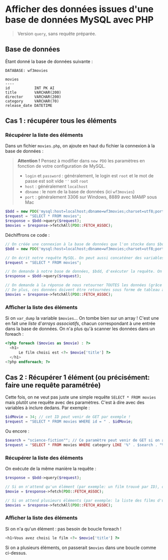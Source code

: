 # Afficher des données issues d'une base de données MySQL avec PHP

> Version `query`, sans requête préparée.

## Base de données

Étant donné la base de données suivante :

```
DATABASE: wf3movies

movies
----
id           INT PK AI
title        VARCHAR(200)
director     VARCHAR(200)
category     VARCHAR(70)
release_date DATETIME
```


## Cas 1 : récupérer tous les éléments

### Récupérer la liste des éléments

Dans un fichier `movies.php`, on ajoute en haut du fichier la connexion à la base de données :

> **Attention !** Pensez à modifier dans `new PDO` les paramètres en fonction de votre configuration de MySQL.
> - `login` et `password` : généralement, le login est `root` et le mot de passe est soit vide `''` soit `root`
> - `host` : généralement `localhost`
> - `dbname` : le nom de la base de données (ici `wf3movies`)
> - `port` : généralement 3306 sur Windows, 8889 avec MAMP sous Mac

```php
$bdd = new PDO('mysql:host=localhost;dbname=wf3movies;charset=utf8;port=3306', 'login', 'password');
$request = "SELECT * FROM movies";
$response = $bdd->query($request);
$movies = $response->fetchAll(PDO::FETCH_ASSOC);
```

Déchiffrons ce code :

```php
// On créée une connexion à la base de données que l'on stocke dans $bdd
$bdd = new PDO('mysql:host=localhost;dbname=wf3movies;charset=utf8;port=3306', 'login', 'password');

// On écrit notre requête MySQL. On peut aussi concaténer des variables PHP dedans si besoin !
$request = "SELECT * FROM movies";

// On demande à notre base de données, $bdd, d'exécuter la requête. On stocke la réponse de MySQL dans $response 
$response = $bdd->query($request);

// On demande à la réponse de nous retourner TOUTES les données (grâce à fetchAll).
// De plus, ces données doivent être retournées sous forme de tableau associatif, grâce au paramètre PDO::FETCH_ASSOC. 
$movies = $response->fetchAll(PDO::FETCH_ASSOC);
```

### Afficher la liste des éléments

Si on `var_dump` la variable `$movies`... On tombe bien sur un array ! C'est une en fait une *liste* d'*arrays associatifs*, chacun correspondant à une entrée dans la base de données. On n'a plus qu'à scanner les données dans un foreach :

```php
<?php foreach ($movies as $movie) : ?>
  <h1>
      Le film choisi est <?= $movie['title'] ?>
  </h1>
<?php endforeach; ?>
```

## Cas 2 : Récupérer 1 élément (ou précisément: faire une requête paramétrée)

Cette fois, on ne veut pas juste une simple requête `SELECT * FROM movies` mais plutôt une requête avec des paramètres. C'est à dire avec des variables à inclure dedans. Par exemple :

```php
$idMovie = 34; // cet ID peut venir de GET par exemple !
$request = "SELECT * FROM movies WHERE id = " . $idMovie;
```

Ou encore :

```php
$search = "science-fiction""; // Ce paramètre peut venir de GET si on a cliqué sur le lien d'une catégorie, ou de POST pour un moteur de recherche par exemple !
$request = "SELECT * FROM movies WHERE category LIKE '%" . $search . "%'";
```

### Récupérer la liste des éléments

On exécute de la même manière la requête :

```php
$response = $bdd->query($request);

// Si on n'attend qu'un élément (par exemple: un film trouvé par ID), on utilise fetch :
$movie = $response->fetch(PDO::FETCH_ASSOC);

// Si on attend plusieurs éléments (par exemple: la liste des films d'une catégorie), on utilise fetchAll :
$movies = $response->fetchAll(PDO::FETCH_ASSOC);
```

### Afficher la liste des éléments

Si on n'a qu'un élément : pas besoin de boucle foreach !

```php
<h1>Vous avez choisi le film <?= $movie['title'] ?>
```

Si on a plusieurs éléments, on passerait `$movies` dans une boucle comme ci-dessus.